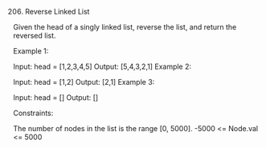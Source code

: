 206. Reverse Linked List

Given the head of a singly linked list, reverse the list, and return the reversed list.



Example 1:


Input: head = [1,2,3,4,5]
Output: [5,4,3,2,1]
Example 2:


Input: head = [1,2]
Output: [2,1]
Example 3:

Input: head = []
Output: []


Constraints:

The number of nodes in the list is the range [0, 5000].
-5000 <= Node.val <= 5000
